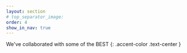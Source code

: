 ```yaml
---
layout: section
# top_separator_image:
order: 4
show_in_nav: true
---
```

We've collaborated with some of the BEST
{: .accent-color .text-center }
